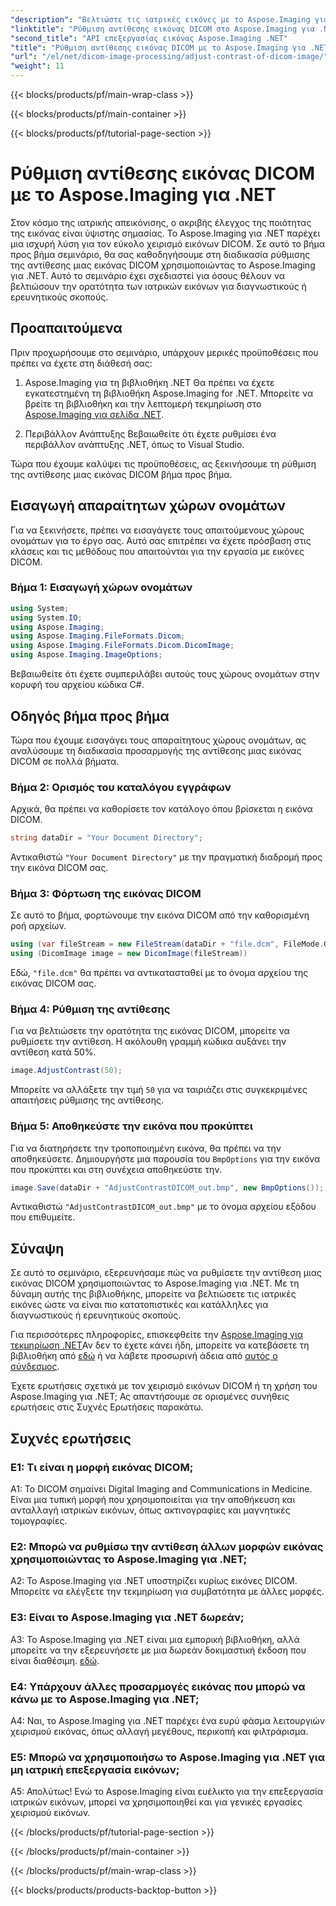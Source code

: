 ```yaml
---
"description": "Βελτιώστε τις ιατρικές εικόνες με το Aspose.Imaging για .NET. Προσαρμόστε την αντίθεση εικόνας DICOM με εύκολα βήματα."
"linktitle": "Ρύθμιση αντίθεσης εικόνας DICOM στο Aspose.Imaging για .NET"
"second_title": "API επεξεργασίας εικόνας Aspose.Imaging .NET"
"title": "Ρύθμιση αντίθεσης εικόνας DICOM με το Aspose.Imaging για .NET"
"url": "/el/net/dicom-image-processing/adjust-contrast-of-dicom-image/"
"weight": 11
---
```


{{< blocks/products/pf/main-wrap-class >}}

{{< blocks/products/pf/main-container >}}

{{< blocks/products/pf/tutorial-page-section >}}

# Ρύθμιση αντίθεσης εικόνας DICOM με το Aspose.Imaging για .NET

Στον κόσμο της ιατρικής απεικόνισης, ο ακριβής έλεγχος της ποιότητας της εικόνας είναι ύψιστης σημασίας. Το Aspose.Imaging για .NET παρέχει μια ισχυρή λύση για τον εύκολο χειρισμό εικόνων DICOM. Σε αυτό το βήμα προς βήμα σεμινάριο, θα σας καθοδηγήσουμε στη διαδικασία ρύθμισης της αντίθεσης μιας εικόνας DICOM χρησιμοποιώντας το Aspose.Imaging για .NET. Αυτό το σεμινάριο έχει σχεδιαστεί για όσους θέλουν να βελτιώσουν την ορατότητα των ιατρικών εικόνων για διαγνωστικούς ή ερευνητικούς σκοπούς. 

## Προαπαιτούμενα

Πριν προχωρήσουμε στο σεμινάριο, υπάρχουν μερικές προϋποθέσεις που πρέπει να έχετε στη διάθεσή σας:

1. Aspose.Imaging για τη βιβλιοθήκη .NET
Θα πρέπει να έχετε εγκατεστημένη τη βιβλιοθήκη Aspose.Imaging for .NET. Μπορείτε να βρείτε τη βιβλιοθήκη και την λεπτομερή τεκμηρίωση στο [Aspose.Imaging για σελίδα .NET](https://reference.aspose.com/imaging/net/).

2. Περιβάλλον Ανάπτυξης
Βεβαιωθείτε ότι έχετε ρυθμίσει ένα περιβάλλον ανάπτυξης .NET, όπως το Visual Studio.

Τώρα που έχουμε καλύψει τις προϋποθέσεις, ας ξεκινήσουμε τη ρύθμιση της αντίθεσης μιας εικόνας DICOM βήμα προς βήμα.

## Εισαγωγή απαραίτητων χώρων ονομάτων

Για να ξεκινήσετε, πρέπει να εισαγάγετε τους απαιτούμενους χώρους ονομάτων για το έργο σας. Αυτό σας επιτρέπει να έχετε πρόσβαση στις κλάσεις και τις μεθόδους που απαιτούνται για την εργασία με εικόνες DICOM.

### Βήμα 1: Εισαγωγή χώρων ονομάτων

```csharp
using System;
using System.IO;
using Aspose.Imaging;
using Aspose.Imaging.FileFormats.Dicom;
using Aspose.Imaging.FileFormats.Dicom.DicomImage;
using Aspose.Imaging.ImageOptions;
```

Βεβαιωθείτε ότι έχετε συμπεριλάβει αυτούς τους χώρους ονομάτων στην κορυφή του αρχείου κώδικα C#.

## Οδηγός βήμα προς βήμα

Τώρα που έχουμε εισαγάγει τους απαραίτητους χώρους ονομάτων, ας αναλύσουμε τη διαδικασία προσαρμογής της αντίθεσης μιας εικόνας DICOM σε πολλά βήματα.

### Βήμα 2: Ορισμός του καταλόγου εγγράφων

Αρχικά, θα πρέπει να καθορίσετε τον κατάλογο όπου βρίσκεται η εικόνα DICOM.

```csharp
string dataDir = "Your Document Directory";
```

Αντικαθιστώ `"Your Document Directory"` με την πραγματική διαδρομή προς την εικόνα DICOM σας.

### Βήμα 3: Φόρτωση της εικόνας DICOM

Σε αυτό το βήμα, φορτώνουμε την εικόνα DICOM από την καθορισμένη ροή αρχείων.

```csharp
using (var fileStream = new FileStream(dataDir + "file.dcm", FileMode.Open, FileAccess.Read))
using (DicomImage image = new DicomImage(fileStream))
```

Εδώ, `"file.dcm"` θα πρέπει να αντικατασταθεί με το όνομα αρχείου της εικόνας DICOM σας.

### Βήμα 4: Ρύθμιση της αντίθεσης

Για να βελτιώσετε την ορατότητα της εικόνας DICOM, μπορείτε να ρυθμίσετε την αντίθεση. Η ακόλουθη γραμμή κώδικα αυξάνει την αντίθεση κατά 50%.

```csharp
image.AdjustContrast(50);
```

Μπορείτε να αλλάξετε την τιμή `50` για να ταιριάζει στις συγκεκριμένες απαιτήσεις ρύθμισης της αντίθεσης.

### Βήμα 5: Αποθηκεύστε την εικόνα που προκύπτει

Για να διατηρήσετε την τροποποιημένη εικόνα, θα πρέπει να την αποθηκεύσετε. Δημιουργήστε μια παρουσία του `BmpOptions` για την εικόνα που προκύπτει και στη συνέχεια αποθηκεύστε την.

```csharp
image.Save(dataDir + "AdjustContrastDICOM_out.bmp", new BmpOptions());
```

Αντικαθιστώ `"AdjustContrastDICOM_out.bmp"` με το όνομα αρχείου εξόδου που επιθυμείτε.

## Σύναψη

Σε αυτό το σεμινάριο, εξερευνήσαμε πώς να ρυθμίσετε την αντίθεση μιας εικόνας DICOM χρησιμοποιώντας το Aspose.Imaging για .NET. Με τη δύναμη αυτής της βιβλιοθήκης, μπορείτε να βελτιώσετε τις ιατρικές εικόνες ώστε να είναι πιο κατατοπιστικές και κατάλληλες για διαγνωστικούς ή ερευνητικούς σκοπούς.

Για περισσότερες πληροφορίες, επισκεφθείτε την [Aspose.Imaging για τεκμηρίωση .NET](https://reference.aspose.com/imaging/net/)Αν δεν το έχετε κάνει ήδη, μπορείτε να κατεβάσετε τη βιβλιοθήκη από [εδώ](https://releases.aspose.com/imaging/net/) ή να λάβετε προσωρινή άδεια από [αυτός ο σύνδεσμος](https://purchase.aspose.com/temporary-license/).

Έχετε ερωτήσεις σχετικά με τον χειρισμό εικόνων DICOM ή τη χρήση του Aspose.Imaging για .NET; Ας απαντήσουμε σε ορισμένες συνήθεις ερωτήσεις στις Συχνές Ερωτήσεις παρακάτω.

## Συχνές ερωτήσεις

### Ε1: Τι είναι η μορφή εικόνας DICOM;

A1: Το DICOM σημαίνει Digital Imaging and Communications in Medicine. Είναι μια τυπική μορφή που χρησιμοποιείται για την αποθήκευση και ανταλλαγή ιατρικών εικόνων, όπως ακτινογραφίες και μαγνητικές τομογραφίες.

### Ε2: Μπορώ να ρυθμίσω την αντίθεση άλλων μορφών εικόνας χρησιμοποιώντας το Aspose.Imaging για .NET;

A2: Το Aspose.Imaging για .NET υποστηρίζει κυρίως εικόνες DICOM. Μπορείτε να ελέγξετε την τεκμηρίωση για συμβατότητα με άλλες μορφές.

### Ε3: Είναι το Aspose.Imaging για .NET δωρεάν;

A3: Το Aspose.Imaging για .NET είναι μια εμπορική βιβλιοθήκη, αλλά μπορείτε να την εξερευνήσετε με μια δωρεάν δοκιμαστική έκδοση που είναι διαθέσιμη. [εδώ](https://releases.aspose.com/).

### Ε4: Υπάρχουν άλλες προσαρμογές εικόνας που μπορώ να κάνω με το Aspose.Imaging για .NET;

A4: Ναι, το Aspose.Imaging για .NET παρέχει ένα ευρύ φάσμα λειτουργιών χειρισμού εικόνας, όπως αλλαγή μεγέθους, περικοπή και φιλτράρισμα.

### Ε5: Μπορώ να χρησιμοποιήσω το Aspose.Imaging για .NET για μη ιατρική επεξεργασία εικόνων;

A5: Απολύτως! Ενώ το Aspose.Imaging είναι ευέλικτο για την επεξεργασία ιατρικών εικόνων, μπορεί να χρησιμοποιηθεί και για γενικές εργασίες χειρισμού εικόνων.

{{< /blocks/products/pf/tutorial-page-section >}}

{{< /blocks/products/pf/main-container >}}

{{< /blocks/products/pf/main-wrap-class >}}

{{< blocks/products/products-backtop-button >}}